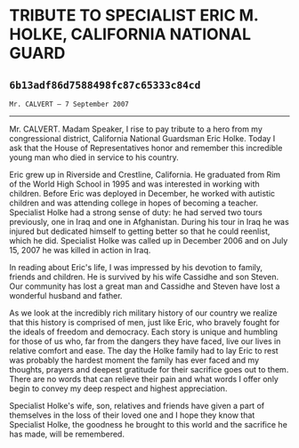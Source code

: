 # TRIBUTE TO SPECIALIST ERIC M. HOLKE, CALIFORNIA NATIONAL GUARD
## `6b13adf86d7588498fc87c65333c84cd`
`Mr. CALVERT — 7 September 2007`

---


Mr. CALVERT. Madam Speaker, I rise to pay tribute to a hero from my 
congressional district, California National Guardsman Eric Holke. Today 
I ask that the House of Representatives honor and remember this 
incredible young man who died in service to his country.

Eric grew up in Riverside and Crestline, California. He graduated 
from Rim of the World High School in 1995 and was interested in working 
with children. Before Eric was deployed in December, he worked with 
autistic children and was attending college in hopes of becoming a 
teacher. Specialist Holke had a strong sense of duty: he had served two 
tours previously, one in Iraq and one in Afghanistan. During his tour 
in Iraq he was injured but dedicated himself to getting better so that 
he could reenlist, which he did. Specialist Holke was called up in 
December 2006 and on July 15, 2007 he was killed in action in Iraq.

In reading about Eric's life, I was impressed by his devotion to 
family, friends and children. He is survived by his wife Cassidhe and 
son Steven. Our community has lost a great man and Cassidhe and Steven 
have lost a wonderful husband and father.

As we look at the incredibly rich military history of our country we 
realize that this history is comprised of men, just like Eric, who 
bravely fought for the ideals of freedom and democracy. Each story is 
unique and humbling for those of us who, far from the dangers they have 
faced, live our lives in relative comfort and ease. The day the Holke 
family had to lay Eric to rest was probably the hardest moment the 
family has ever faced and my thoughts, prayers and deepest gratitude 
for their sacrifice goes out to them. There are no words that can 
relieve their pain and what words I offer only begin to convey my deep 
respect and highest appreciation.

Specialist Holke's wife, son, relatives and friends have given a part 
of themselves in the loss of their loved one and I hope they know that 
Specialist Holke, the goodness he brought to this world and the 
sacrifice he has made, will be remembered.



